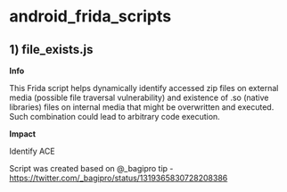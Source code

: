 # android_frida_scripts

## 1) file_exists.js

**Info**

This Frida script helps dynamically identify accessed zip files on external media (possible file traversal vulnerability) and existence of .so (native libraries) files on internal media that might be overwritten and executed. Such combination could lead to arbitrary code execution.

**Impact**

Identify ACE

Script was created based on @_bagipro tip - https://twitter.com/_bagipro/status/1319365830728208386

